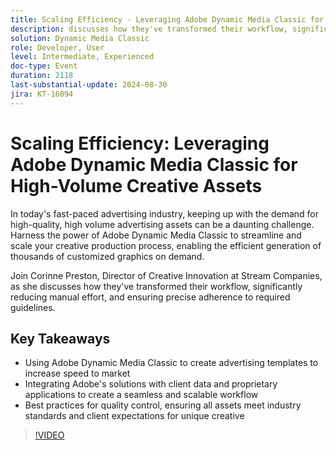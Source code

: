 ```yaml
---
title: Scaling Efficiency - Leveraging Adobe Dynamic Media Classic for High-Volume Creative Assets
description: discusses how they've transformed their workflow, significantly reducing manual effort, and ensuring precise adherence to required guidelines.## Key Takeaways  Using Adobe Dynamic Media Classic to create advertising templates to increase speed to marketIntegrating Adobe's solutions with client data and proprietary applications to create a seamless and scalable workflow  Best practices for quality control, ensuring all assets meet industry standards and client expectations for unique creative
solution: Dynamic Media Classic
role: Developer, User
level: Intermediate, Experienced
doc-type: Event
duration: 2118
last-substantial-update: 2024-08-30
jira: KT-16094
---
```


# Scaling Efficiency: Leveraging Adobe Dynamic Media Classic for High-Volume Creative Assets

In today's fast-paced advertising industry, keeping up with the demand for high-quality, high volume advertising assets can be a daunting challenge. Harness the power of Adobe Dynamic Media Classic to streamline and scale your creative production process, enabling the efficient generation of thousands of customized graphics on demand.

Join Corinne Preston, Director of Creative Innovation at Stream Companies, as she discusses how they've transformed their workflow, significantly reducing manual effort, and ensuring precise adherence to required guidelines.

## Key Takeaways

* Using Adobe Dynamic Media Classic to create advertising templates to increase speed to market
* Integrating Adobe's solutions with client data and proprietary applications to create a seamless and scalable workflow
* Best practices for quality control, ensuring all assets meet industry standards and client expectations for unique creative

>[!VIDEO](https://video.tv.adobe.com/v/3433167/?learn=on)

